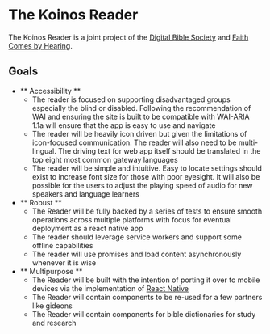 # The Koinos Reader

The Koinos Reader is a joint project of the [Digital Bible Society](https://dbs.org) 
and [Faith Comes by Hearing](https://faithcomesbyhearing.com).

## Goals

- ** Accessibility **
  - The reader is focused on supporting disadvantaged groups especially the blind or 
  disabled. Following the recommendation of WAI and ensuring the site is built to be 
  compatible with WAI-ARIA 1.1a will ensure that the app is easy to use and navigate
  - The reader will be heavily icon driven but given the limitations of icon-focused 
  communication. The reader will also need to be multi-lingual. The driving text for
  web app itself should be translated in the top eight most common gateway languages
  - The reader will be simple and intuitive. Easy to locate settings should exist to
   increase font size for those with poor eyesight. It will also be possible for the
   users to adjust the playing speed of audio for new speakers and language learners
- ** Robust **
  - The Reader will be fully backed by a series of tests to ensure smooth operations 
  across multiple platforms with focus for eventual deployment as a react native app
  - The reader should leverage service workers and support some offline capabilities
  - The reader will use promises and load content asynchronously whenever it is wise
- ** Multipurpose **
  - The Reader will be built with the intention of porting it over to mobile devices
  via the implementation of [React Native](https://facebook.github.io/react-native/)
  - The Reader will contain components to be re-used for a few partners like gideons
  - The Reader will contain components for bible dictionaries for study and research